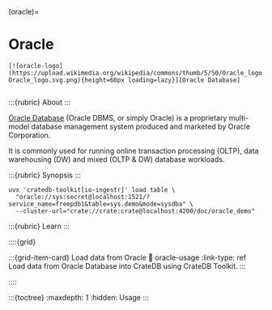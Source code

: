 (oracle)=
# Oracle

```{div} .float-right
[![oracle-logo](https://upload.wikimedia.org/wikipedia/commons/thumb/5/50/Oracle_logo.svg/500px-Oracle_logo.svg.png){height=60px loading=lazy}][Oracle Database]
```
```{div} .clearfix
```

:::{rubric} About
:::

[Oracle Database] (Oracle DBMS, or simply Oracle) is a proprietary multi-model
database management system produced and marketed by Oracle Corporation.

It is commonly used for running online transaction processing (OLTP), data
warehousing (DW) and mixed (OLTP & DW) database workloads.

:::{rubric} Synopsis
:::

```shell
uvx 'cratedb-toolkit[io-ingestr]' load table \
  "oracle://sys:secret@localhost:1521/?service_name=freepdb1&table=sys.demo&mode=sysdba" \
  --cluster-url="crate://crate:crate@localhost:4200/doc/oracle_demo"
```

:::{rubric} Learn
:::

::::{grid}

:::{grid-item-card} Load data from Oracle
:link: oracle-usage
:link-type: ref
Load data from Oracle Database into CrateDB using CrateDB Toolkit.
:::

::::


:::{toctree}
:maxdepth: 1
:hidden:
Usage <usage>
:::


[Oracle Database]: https://www.oracle.com/database/
